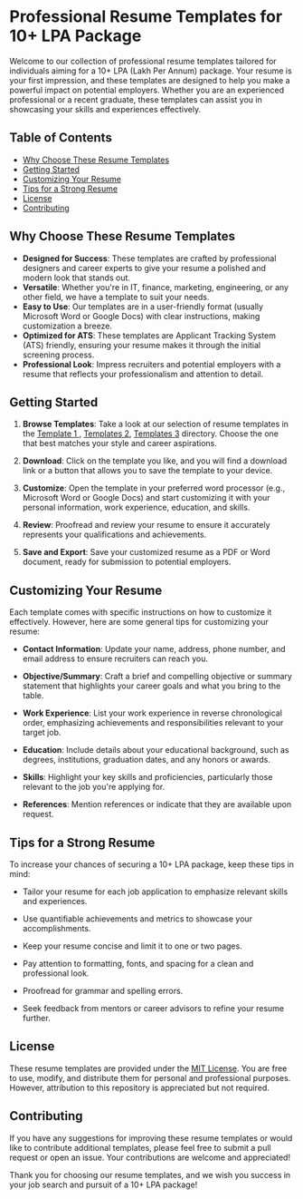 # Professional Resume Templates for 10+ LPA Package

Welcome to our collection of professional resume templates tailored for individuals aiming for a 10+ LPA (Lakh Per Annum) package. Your resume is your first impression, and these templates are designed to help you make a powerful impact on potential employers. Whether you are an experienced professional or a recent graduate, these templates can assist you in showcasing your skills and experiences effectively.

## Table of Contents
- [Why Choose These Resume Templates](#why-choose-these-resume-templates)
- [Getting Started](#getting-started)
- [Customizing Your Resume](#customizing-your-resume)
- [Tips for a Strong Resume](#tips-for-a-strong-resume)
- [License](#license)
- [Contributing](#contributing)

## Why Choose These Resume Templates

- **Designed for Success**: These templates are crafted by professional designers and career experts to give your resume a polished and modern look that stands out.
- **Versatile**: Whether you're in IT, finance, marketing, engineering, or any other field, we have a template to suit your needs.
- **Easy to Use**: Our templates are in a user-friendly format (usually Microsoft Word or Google Docs) with clear instructions, making customization a breeze.
- **Optimized for ATS**: These templates are Applicant Tracking System (ATS) friendly, ensuring your resume makes it through the initial screening process.
- **Professional Look**: Impress recruiters and potential employers with a resume that reflects your professionalism and attention to detail.

## Getting Started

1. **Browse Templates**: Take a look at our selection of resume templates in the [Template 1 ](https://docs.google.com/document/d/1RV6MoK_h13ohpaChGXia6bzfshKvCY8q/edit?usp=sharing&ouid=112318301889057418254&rtpof=true&sd=true), [Templates 2](), [Templates 3](https://drive.google.com/file/d/12EM2pYuZH0k4xRV_Qwa8mt_qh1sYjH3v/view?usp=sharing) directory. Choose the one that best matches your style and career aspirations.

2. **Download**: Click on the template you like, and you will find a download link or a button that allows you to save the template to your device.

3. **Customize**: Open the template in your preferred word processor (e.g., Microsoft Word or Google Docs) and start customizing it with your personal information, work experience, education, and skills.

4. **Review**: Proofread and review your resume to ensure it accurately represents your qualifications and achievements.

5. **Save and Export**: Save your customized resume as a PDF or Word document, ready for submission to potential employers.

## Customizing Your Resume

Each template comes with specific instructions on how to customize it effectively. However, here are some general tips for customizing your resume:

- **Contact Information**: Update your name, address, phone number, and email address to ensure recruiters can reach you.

- **Objective/Summary**: Craft a brief and compelling objective or summary statement that highlights your career goals and what you bring to the table.

- **Work Experience**: List your work experience in reverse chronological order, emphasizing achievements and responsibilities relevant to your target job.

- **Education**: Include details about your educational background, such as degrees, institutions, graduation dates, and any honors or awards.

- **Skills**: Highlight your key skills and proficiencies, particularly those relevant to the job you're applying for.

- **References**: Mention references or indicate that they are available upon request.

## Tips for a Strong Resume

To increase your chances of securing a 10+ LPA package, keep these tips in mind:

- Tailor your resume for each job application to emphasize relevant skills and experiences.

- Use quantifiable achievements and metrics to showcase your accomplishments.

- Keep your resume concise and limit it to one or two pages.

- Pay attention to formatting, fonts, and spacing for a clean and professional look.

- Proofread for grammar and spelling errors.

- Seek feedback from mentors or career advisors to refine your resume further.

## License

These resume templates are provided under the [MIT License](LICENSE.md). You are free to use, modify, and distribute them for personal and professional purposes. However, attribution to this repository is appreciated but not required.

## Contributing

If you have any suggestions for improving these resume templates or would like to contribute additional templates, please feel free to submit a pull request or open an issue. Your contributions are welcome and appreciated!

Thank you for choosing our resume templates, and we wish you success in your job search and pursuit of a 10+ LPA package!
